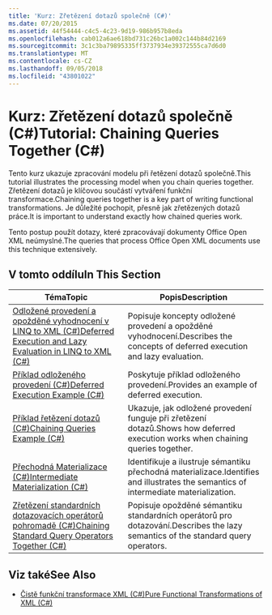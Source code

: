 ```yaml
---
title: 'Kurz: Zřetězení dotazů společně (C#)'
ms.date: 07/20/2015
ms.assetid: 44f54444-c4c5-4c23-9d19-986b957b8eda
ms.openlocfilehash: cab012a6ae618bd731c26bc1a002c144b84d2169
ms.sourcegitcommit: 3c1c3ba79895335ff3737934e39372555ca7d6d0
ms.translationtype: MT
ms.contentlocale: cs-CZ
ms.lasthandoff: 09/05/2018
ms.locfileid: "43801022"
---
```

# <a name="tutorial-chaining-queries-together-c"></a><span data-ttu-id="24a03-102">Kurz: Zřetězení dotazů společně (C#)</span><span class="sxs-lookup"><span data-stu-id="24a03-102">Tutorial: Chaining Queries Together (C#)</span></span>
<span data-ttu-id="24a03-103">Tento kurz ukazuje zpracování modelu při řetězení dotazů společně.</span><span class="sxs-lookup"><span data-stu-id="24a03-103">This tutorial illustrates the processing model when you chain queries together.</span></span> <span data-ttu-id="24a03-104">Zřetězení dotazů je klíčovou součástí vytváření funkční transformace.</span><span class="sxs-lookup"><span data-stu-id="24a03-104">Chaining queries together is a key part of writing functional transformations.</span></span> <span data-ttu-id="24a03-105">Je důležité pochopit, přesně jak zřetězených dotazů práce.</span><span class="sxs-lookup"><span data-stu-id="24a03-105">It is important to understand exactly how chained queries work.</span></span>  
  
 <span data-ttu-id="24a03-106">Tento postup použít dotazy, které zpracovávají dokumenty Office Open XML neúmyslné.</span><span class="sxs-lookup"><span data-stu-id="24a03-106">The queries that process Office Open XML documents use this technique extensively.</span></span>  
  
## <a name="in-this-section"></a><span data-ttu-id="24a03-107">V tomto oddílu</span><span class="sxs-lookup"><span data-stu-id="24a03-107">In This Section</span></span>  
  
|<span data-ttu-id="24a03-108">Téma</span><span class="sxs-lookup"><span data-stu-id="24a03-108">Topic</span></span>|<span data-ttu-id="24a03-109">Popis</span><span class="sxs-lookup"><span data-stu-id="24a03-109">Description</span></span>|  
|-----------|-----------------|  
|[<span data-ttu-id="24a03-110">Odložené provedení a opožděné vyhodnocení v LINQ to XML (C#)</span><span class="sxs-lookup"><span data-stu-id="24a03-110">Deferred Execution and Lazy Evaluation in LINQ to XML (C#)</span></span>](../../../../csharp/programming-guide/concepts/linq/deferred-execution-and-lazy-evaluation-in-linq-to-xml.md)|<span data-ttu-id="24a03-111">Popisuje koncepty odložené provedení a opožděné vyhodnocení.</span><span class="sxs-lookup"><span data-stu-id="24a03-111">Describes the concepts of deferred execution and lazy evaluation.</span></span>|  
|[<span data-ttu-id="24a03-112">Příklad odloženého provedení (C#)</span><span class="sxs-lookup"><span data-stu-id="24a03-112">Deferred Execution Example (C#)</span></span>](../../../../csharp/programming-guide/concepts/linq/deferred-execution-example.md)|<span data-ttu-id="24a03-113">Poskytuje příklad odloženého provedení.</span><span class="sxs-lookup"><span data-stu-id="24a03-113">Provides an example of deferred execution.</span></span>|  
|[<span data-ttu-id="24a03-114">Příklad řetězení dotazů (C#)</span><span class="sxs-lookup"><span data-stu-id="24a03-114">Chaining Queries Example (C#)</span></span>](../../../../csharp/programming-guide/concepts/linq/chaining-queries-example.md)|<span data-ttu-id="24a03-115">Ukazuje, jak odložené provedení funguje při zřetězení dotazů.</span><span class="sxs-lookup"><span data-stu-id="24a03-115">Shows how deferred execution works when chaining queries together.</span></span>|  
|[<span data-ttu-id="24a03-116">Přechodná Materializace (C#)</span><span class="sxs-lookup"><span data-stu-id="24a03-116">Intermediate Materialization (C#)</span></span>](../../../../csharp/programming-guide/concepts/linq/intermediate-materialization.md)|<span data-ttu-id="24a03-117">Identifikuje a ilustruje sémantiku přechodná materializace.</span><span class="sxs-lookup"><span data-stu-id="24a03-117">Identifies and illustrates the semantics of intermediate materialization.</span></span>|  
|[<span data-ttu-id="24a03-118">Zřetězení standardních dotazovacích operátorů pohromadě (C#)</span><span class="sxs-lookup"><span data-stu-id="24a03-118">Chaining Standard Query Operators Together (C#)</span></span>](../../../../csharp/programming-guide/concepts/linq/chaining-standard-query-operators-together.md)|<span data-ttu-id="24a03-119">Popisuje opožděné sémantiku standardních operátorů pro dotazování.</span><span class="sxs-lookup"><span data-stu-id="24a03-119">Describes the lazy semantics of the standard query operators.</span></span>|  
  
## <a name="see-also"></a><span data-ttu-id="24a03-120">Viz také</span><span class="sxs-lookup"><span data-stu-id="24a03-120">See Also</span></span>

- [<span data-ttu-id="24a03-121">Čistě funkční transformace XML (C#)</span><span class="sxs-lookup"><span data-stu-id="24a03-121">Pure Functional Transformations of XML (C#)</span></span>](../../../../csharp/programming-guide/concepts/linq/pure-functional-transformations-of-xml.md)
